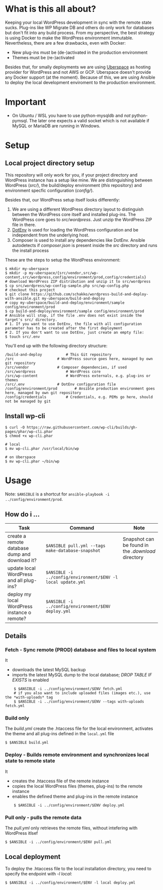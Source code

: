 # What is this all about?
Keeping your local WordPress development in sync with the remote state sucks. Plug-ins like WP Migrate DB and others do only work for databases but don't fit into any build process. From my perspective, the best strategy is using Docker to make the WordPress environment immutable.
Nevertheless, there are a few drawbacks, even with Docker:

- New plug-ins must be (de-)activated in the production environment
- Themes must be (re-)activated

Besides that, for smally deployments we are using [Uberspace](https://uberspace.de/) as hosting provider for WordPress and not AWS or GCP. Uberspace doesn't provide any Docker support (at the moment). Because of this, we are using Ansible to deploy the local development enviroment to the production environment.

# Important
- On Ubuntu / WSL you have to use python-mysqldb and *not* python-pymsql. The later one expects a valid socket which is not available if MySQL or MariaDB are running in Windows.

# Setup
## Local project directory setup
This repository will only work for you, if your project directory and WordPress instance has a setup like mine. We are distinguishing between WordPress (*src/*), the build/deploy environment (*this* repository) and environment specfic configuration (*config/*).

Besides that, our WordPress setup itself looks differently:

1. We are using a different WordPress directory layout to distinguish between the WordPress core itself and installed plug-ins. The WordPress core goes to *src/wordpress*. Just unzip the WordPress ZIP file in there.
2. [DotEnv](https://symfony.com/doc/current/components/dotenv.html) is used for loading the WordPress configuration and be independent from the underlying host.
3. Composer is used to install any dependencies like DotEnv. Ansible autodetects if *composer.json* is present inside the *src* directory and runs the install process

These are the steps to setup the WordPress environment:


	$ mkdir my-uberspace
	$ mkdir -p my-uberspace/{src/vendor,src/wp-content,src/wordpress,config/environment/prod,config/credentials}
	# download WordPress ZIP distribution and unzip it to src/wordpress
	$ cp src/wordpress/wp-config-sample.php src/wp-config.php
	# checkout this project
	$ git clone https://github.com/schakko/wordpress-build-and-deploy-with-ansible.git my-uberspace/build-and-deploy
	# copy my-uberspace/build-and-deploy/environment/sample config/environment/prod
	$ cp build-and-deploy/environment/sample config/environment/prod
	# Ansible will stop, if the file .env does not exist inside the target's src/ directory.
	# 1. If you want to use DotEnv, the file with all configuration parameter has to be created after the first deployment
	# 2. If you don't want to use DotEnv, just create an empty file:
	$ touch src/.env

You'll end up with the following directory structure:

	/build-and-deploy			# This Git repository
	/src					# WordPress source goes here, managed by own git repository
	/src/vendor				# Composer dependencies, if used
	/src/wordpress				# WordPress core
	/src/wp-content				# WordPress externals, e.g. plug-ins or themes
	/src/.env				# DotEnv configuration file
	/config/environment/prod		# Ansible production environment goes here, managed by own git repository
	/config/credentials			# Credentials, e.g. PEMs go here, should not be managed by git


## Install wp-cli


    $ curl -O https://raw.githubusercontent.com/wp-cli/builds/gh-pages/phar/wp-cli.phar
    $ chmod +x wp-cli.phar

    # local
    $ mv wp-cli.phar /usr/local/bin/wp
    
    # on Uberspace
    $ mv wp-cli.phar ~/bin/wp

    
# Usage
Note: `$ANSIBLE` is a shortcut for `ansible-playbook -i ../config/environment/prod`.

## How do i ...

| Task | Command | Note |
| --- | --- | --- |
|create a remote database dump and download it?|`$ANSIBLE pull.yml --tags make-database-snapshot`|Snapshot can be found in the *.download* directory|
|update local WordPress and all plug-ins?|`$ANSIBLE -i ../config/environment/$ENV -l local update.yml`||
|deploy my local WordPress instance o remote?|`$ANSIBLE -i ../config/environment/$ENV deploy.yml`||

## Details
### Fetch - Sync remote (PROD) database and files to local system
It
- downloads the latest MySQL backup
- imports the latest MySQL dump to the local database; *DROP TABLE IF EXISTS* is enabled

```
	$ $ANSIBLE -i ../config/environment/$ENV fetch.yml
	# if you also want to include uploaded files (images etc.), use the *with-uploads* tag
	$ $ANSIBLE -i ../config/environment/$ENV --tags with-uploads fetch.yml
```

### Build only
The *build.yml* create the .htaccess file for the local environment, activates the theme and all plug-ins defined in the `local.yml` file


	$ $ANSIBLE build.yml
	
### Deploy - Builds remote environment and synchronizes local state to remote state
It
- creates the .htaccess file of the remote instance
- copies the local WordPress files (themes, plug-ins) to the remote instance
- enables the defined theme and plug-ins in the remote instance

```
	$ $ANSIBLE -i ../config/environment/$ENV deploy.yml
```

### Pull only - pulls the remote data
The *pull.yml* only retrieves the remote files, without intefering with WordPress itlsef


	$ $ANSIBLE -i ../config/environment/$ENV pull.yml
	
	
## Local deployment
To deploy the .htaccess file to the local installation directory, you need to specify the endpoint with *-l local*:

    $ $ANSIBLE -i ../config/environment/$ENV -l local deploy.yml
